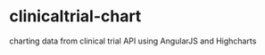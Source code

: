 clinicaltrial-chart
===================

charting data from clinical trial API using AngularJS and Highcharts
